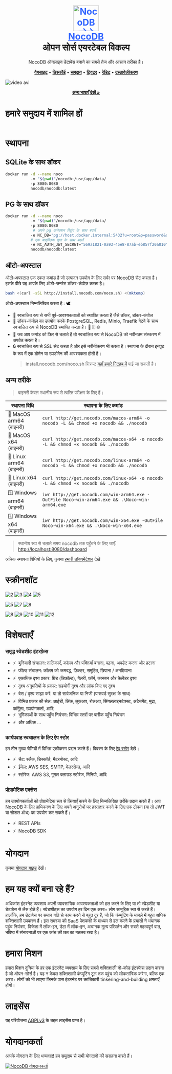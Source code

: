 <h1 align="center" style="border-bottom: none">
    <div>
        <a style="color:#36f" href="https://www.nocodb.com">
            <img src="/packages/nc-gui/assets/img/icons/512x512.png" width="80" alt="NocoDB लोगो" />
            <br>
            NocoDB
        </a>
    </div>
    ओपन सोर्स एयरटेबल विकल्प <br>
</h1>

<p align="center">
NocoDB ऑनलाइन डेटाबेस बनाने का सबसे तेज और आसान तरीका है।
</p>

<p align="center">
    <a href="http://www.nocodb.com"><b>वेबसाइट</b></a> •
    <a href="https://discord.gg/5RgZmkW"><b>डिस्कॉर्ड</b></a> •
    <a href="https://community.nocodb.com/"><b>समुदाय</b></a> •
    <a href="https://twitter.com/nocodb"><b>ट्विटर</b></a> •
    <a href="https://www.reddit.com/r/NocoDB/"><b>रेडिट</b></a> •
    <a href="https://docs.nocodb.com/"><b>दस्तावेज़ीकरण</b></a>
</p>

![video avi](https://github.com/nocodb/nocodb/assets/86527202/e2fad786-f211-4dcb-9bd3-aaece83a6783)

<p align="center"><a href="markdown/readme/languages/README.md"><b>अन्य भाषाएँ देखें »</b></a></p>

# हमारे समुदाय में शामिल हों

<a href="https://discord.gg/5RgZmkW" target="_blank">
<img src="https://discordapp.com/api/guilds/661905455894888490/widget.png?style=banner3" alt="">
</a>

# स्थापना

## SQLite के साथ डॉकर

```bash
docker run -d --name noco
           -v "$(pwd)"/nocodb:/usr/app/data/
           -p 8080:8080
           nocodb/nocodb:latest
```

## PG के साथ डॉकर

```bash
docker run -d --name noco
           -v "$(pwd)"/nocodb:/usr/app/data/
           -p 8080:8080
            # अपने pg कनेक्शन स्ट्रिंग के साथ बदलें
           -e NC_DB="pg://host.docker.internal:5432?u=root&p=password&d=d1"
           # एक यादृच्छिक गुप्त के साथ बदलें
           -e NC_AUTH_JWT_SECRET="569a1821-0a93-45e8-87ab-eb857f20a010"
           nocodb/nocodb:latest
```

## ऑटो-अपस्टाल

ऑटो-अपस्टाल एक एकल कमांड है जो उत्पादन उपयोग के लिए सर्वर पर NocoDB सेट करता है।
इसके पीछे यह आपके लिए ऑटो-जनरेट डॉकर-कंपोज़ करता है।

```bash
bash <(curl -sSL http://install.nocodb.com/noco.sh) <(mktemp)
```

ऑटो-अपस्टाल निम्नलिखित करता है : 🕊

- 🐳 स्वचालित रूप से सभी पूर्व-आवश्यकताओं को स्थापित करता है जैसे डॉकर, डॉकर-कंपोज़
- 🚀 डॉकर-कंपोज़ का उपयोग करके PostgreSQL, Redis, Minio, Traefik गेटवे के साथ स्वचालित रूप से NocoDB स्थापित करता है। 🐘 🗄️ 🌐
- 🔄 जब आप कमांड को फिर से चलाते हैं तो स्वचालित रूप से NocoDB को नवीनतम संस्करण में अपग्रेड करता है।
- 🔒 स्वचालित रूप से SSL सेट करता है और इसे नवीनीकरण भी करता है। स्थापना के दौरान इनपुट के रूप में एक डोमेन या उपडोमेन की आवश्यकता होती है।
  > install.nocodb.com/noco.sh स्क्रिप्ट [यहाँ हमारे गिटहब में](https://raw.githubusercontent.com/nocodb/nocodb/develop/docker-compose/1_Auto_Upstall/noco.sh) पाई जा सकती है।

## अन्य तरीके

> बाइनरी केवल स्थानीय रूप से त्वरित परीक्षण के लिए हैं।

| स्थापना विधि                  | स्थापना के लिए कमांड                                                                          |
| ----------------------------- | --------------------------------------------------------------------------------------------- |
| 🍏 MacOS arm64 <br>(बाइनरी)   | `curl http://get.nocodb.com/macos-arm64 -o nocodb -L && chmod +x nocodb && ./nocodb`          |
| 🍏 MacOS x64 <br>(बाइनरी)     | `curl http://get.nocodb.com/macos-x64 -o nocodb -L && chmod +x nocodb && ./nocodb`            |
| 🐧 Linux arm64 <br>(बाइनरी)   | `curl http://get.nocodb.com/linux-arm64 -o nocodb -L && chmod +x nocodb && ./nocodb`          |
| 🐧 Linux x64 <br>(बाइनरी)     | `curl http://get.nocodb.com/linux-x64 -o nocodb -L && chmod +x nocodb && ./nocodb`            |
| 🪟 Windows arm64 <br>(बाइनरी) | `iwr http://get.nocodb.com/win-arm64.exe -OutFile Noco-win-arm64.exe && .\Noco-win-arm64.exe` |
| 🪟 Windows x64 <br>(बाइनरी)   | `iwr http://get.nocodb.com/win-x64.exe -OutFile Noco-win-x64.exe && .\Noco-win-x64.exe`       |

> स्थानीय रूप से चलाते समय nocodb तक पहुँचने के लिए जाएँ: [http://localhost:8080/dashboard](http://localhost:8080/dashboard)

अधिक स्थापना विधियों के लिए, कृपया [हमारी डॉक्यूमेंटेशन](https://docs.nocodb.com/category/installation) देखें

# स्क्रीनशॉट

![2](https://github.com/nocodb/nocodb/assets/86527202/a127c05e-2121-4af2-a342-128e0e2d0291)
![3](https://github.com/nocodb/nocodb/assets/86527202/674da952-8a06-4848-a0e8-a7b02d5f5c88)
![4](https://github.com/nocodb/nocodb/assets/86527202/cbc5152a-9caf-4f77-a8f7-92a9d06d025b)
![5](https://github.com/nocodb/nocodb/assets/86527202/dc75dfdc-c486-4f5a-a853-2a8f9e6b569a)

![5](https://user-images.githubusercontent.com/35857179/194844886-a17006e0-979d-493f-83c4-0e72f5a9b716.png)
![7](https://github.com/nocodb/nocodb/assets/86527202/be64e619-7295-43e2-aa95-cace4462b17f)
![8](https://github.com/nocodb/nocodb/assets/86527202/4538bf5a-371f-4ec1-a867-8197e5824286)

![8](https://user-images.githubusercontent.com/35857179/194844893-82d5e21b-ae61-41bd-9990-31ad659bf490.png)
![9](https://user-images.githubusercontent.com/35857179/194844897-cfd79946-e413-4c97-b16d-eb4d7678bb79.png)
![10](https://user-images.githubusercontent.com/35857179/194844902-c0122570-0dd5-41cf-a26f-6f8d71fefc99.png)
![11](https://user-images.githubusercontent.com/35857179/194844903-c1e47f40-e782-4f5d-8dce-6449cc70b181.png)
![12](https://user-images.githubusercontent.com/35857179/194844907-09277d3e-cbbf-465c-9165-6afc4161e279.png)

# विशेषताएँ

### समृद्ध स्प्रेडशीट इंटरफ़ेस

- ⚡ &nbsp;बुनियादी संचालन: तालिकाएँ, कॉलम और पंक्तियाँ बनाना, पढ़ना, अपडेट करना और हटाना
- ⚡ &nbsp;फील्ड संचालन: कॉलम को क्रमबद्ध, फ़िल्टर, समूहित, छिपाना / अनछिपाना
- ⚡ &nbsp;एकाधिक दृश्य प्रकार: ग्रिड (डिफ़ॉल्ट), गैलरी, फ़ॉर्म, कानबन और कैलेंडर दृश्य
- ⚡ &nbsp;दृश्य अनुमतियों के प्रकार: सहयोगी दृश्य और लॉक किए गए दृश्य
- ⚡ &nbsp;बेस / दृश्य साझा करें: या तो सार्वजनिक या निजी (पासवर्ड सुरक्षा के साथ)
- ⚡ &nbsp;विभिन्न प्रकार की सेल: आईडी, लिंक, लुकअप, रोलअप, सिंगललाइनटेक्स्ट, अटैचमेंट, मुद्रा, फॉर्मूला, उपयोगकर्ता, आदि
- ⚡ &nbsp;भूमिकाओं के साथ पहुँच नियंत्रण: विभिन्न स्तरों पर बारीक पहुँच नियंत्रण
- ⚡ &nbsp;और अधिक ...

### कार्यप्रवाह स्वचालन के लिए ऐप स्टोर

हम तीन मुख्य श्रेणियों में विभिन्न एकीकरण प्रदान करते हैं। विवरण के लिए <a href="https://docs.nocodb.com/account-settings/oss-specific-details/#app-store" target="_blank">ऐप स्टोर</a> देखें।

- ⚡ &nbsp;चैट: स्लैक, डिस्कॉर्ड, मैटरमोस्ट, आदि
- ⚡ &nbsp;ईमेल: AWS SES, SMTP, मेलरसेन्ड, आदि
- ⚡ &nbsp;स्टोरेज: AWS S3, गूगल क्लाउड स्टोरेज, मिनियो, आदि

### प्रोग्रामेटिक एक्सेस

हम उपयोगकर्ताओं को प्रोग्रामेटिक रूप से क्रियाएँ करने के लिए निम्नलिखित तरीके प्रदान करते हैं। आप NocoDB के लिए प्राधिकरण के लिए अपने अनुरोधों पर हस्ताक्षर करने के लिए एक टोकन (या तो JWT या सोशल ऑथ) का उपयोग कर सकते हैं।

- ⚡ &nbsp;REST APIs
- ⚡ &nbsp;NocoDB SDK

# योगदान

कृपया [योगदान गाइड](https://github.com/nocodb/nocodb/blob/master/.github/CONTRIBUTING.md) देखें।

# हम यह क्यों बना रहे हैं?

अधिकांश इंटरनेट व्यवसाय अपनी व्यावसायिक आवश्यकताओं को हल करने के लिए या तो स्प्रेडशीट या डेटाबेस से लैस होते हैं। स्प्रेडशीट्स का उपयोग हर दिन एक अरब+ लोग सामूहिक रूप से करते हैं। हालाँकि, हम डेटाबेस पर समान गति से काम करने से बहुत दूर हैं, जो कि कंप्यूटिंग के मामले में बहुत अधिक शक्तिशाली उपकरण हैं। इस समस्या को SaaS पेशकशों के माध्यम से हल करने के प्रयासों ने भयानक पहुंच नियंत्रण, विक्रेता में लॉक-इन, डेटा में लॉक-इन, अचानक मूल्य परिवर्तन और सबसे महत्वपूर्ण बात, भविष्य में संभावनाओं पर एक कांच की छत का मतलब रखा है।

# हमारा मिशन

हमारा मिशन दुनिया के हर एक इंटरनेट व्यवसाय के लिए सबसे शक्तिशाली नो-कोड इंटरफेस प्रदान करना है जो ओपन-सोर्स है। यह न केवल शक्तिशाली कंप्यूटिंग टूल तक पहुंच को लोकतांत्रिक करेगा, बल्कि एक अरब+ लोगों को भी लाएगा जिनके पास इंटरनेट पर क्रांतिकारी tinkering-and-building क्षमताएँ होंगी।

# लाइसेंस

<p>
यह परियोजना <a href="./LICENSE">AGPLv3</a> के तहत लाइसेंस प्राप्त है।
</p>

# योगदानकर्ता

आपके योगदान के लिए धन्यवाद! हम समुदाय से सभी योगदानों की सराहना करते हैं।

<a href="https://github.com/nocodb/nocodb/graphs/contributors">
  <img src="https://contrib.rocks/image?repo=nocodb/nocodb" alt="NocoDB योगदानकर्ता"/>
</a>
